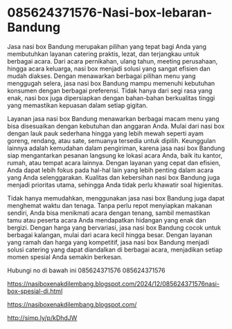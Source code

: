 # 085624371576-Nasi-box-lebaran-Bandung
Jasa nasi box Bandung merupakan pilihan yang tepat bagi Anda yang membutuhkan layanan catering praktis, lezat, dan terjangkau untuk berbagai acara. Dari acara pernikahan, ulang tahun, meeting perusahaan, hingga acara keluarga, nasi box menjadi solusi yang sangat efisien dan mudah diakses. Dengan menawarkan berbagai pilihan menu yang menggugah selera, jasa nasi box Bandung mampu memenuhi kebutuhan konsumen dengan berbagai preferensi. Tidak hanya dari segi rasa yang enak, nasi box juga dipersiapkan dengan bahan-bahan berkualitas tinggi yang memastikan kepuasan dalam setiap gigitan.

Layanan jasa nasi box Bandung menawarkan berbagai macam menu yang bisa disesuaikan dengan kebutuhan dan anggaran Anda. Mulai dari nasi box dengan lauk pauk sederhana hingga yang lebih mewah seperti ayam goreng, rendang, atau sate, semuanya tersedia untuk dipilih. Keunggulan lainnya adalah kemudahan dalam pengiriman, karena jasa nasi box Bandung siap mengantarkan pesanan langsung ke lokasi acara Anda, baik itu kantor, rumah, atau tempat acara lainnya. Dengan layanan yang cepat dan efisien, Anda dapat lebih fokus pada hal-hal lain yang lebih penting dalam acara yang Anda selenggarakan. Kualitas dan kebersihan nasi box Bandung juga menjadi prioritas utama, sehingga Anda tidak perlu khawatir soal higienitas.

Tidak hanya memudahkan, menggunakan jasa nasi box Bandung juga dapat menghemat waktu dan tenaga. Tanpa perlu repot menyiapkan makanan sendiri, Anda bisa menikmati acara dengan tenang, sambil memastikan tamu atau peserta acara Anda mendapatkan hidangan yang enak dan bergizi. Dengan harga yang bervariasi, jasa nasi box Bandung cocok untuk berbagai kalangan, mulai dari acara kecil hingga besar. Dengan layanan yang ramah dan harga yang kompetitif, jasa nasi box Bandung menjadi solusi catering yang dapat diandalkan di berbagai acara, menjadikan setiap momen spesial Anda semakin berkesan.

Hubungi no di bawah ini
085624371576
085624371576

https://nasiboxenakdilembang.blogspot.com/2024/12/085624371576nasi-box-spesial-di.html

https://nasiboxenakdilembang.blogspot.com/

http://simp.ly/p/kDhdJW
